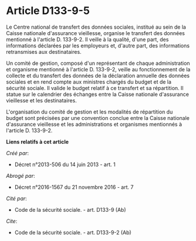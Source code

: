 # Article D133-9-5

Le Centre national de transfert des données sociales, institué au sein de la Caisse nationale d'assurance vieillesse,
organise le transfert des données mentionné à l'article D. 133-9-2. Il veille à la qualité, d'une part, des informations
déclarées par les employeurs et, d'autre part, des informations retransmises aux destinataires. 

Un comité de gestion, composé d'un représentant de chaque administration et organisme mentionné à l'article D. 133-9-2,
veille au fonctionnement de la collecte et du transfert des données de la déclaration annuelle des données sociales et en
rend compte aux ministres chargés du budget et de la sécurité sociale. Il valide le budget relatif à ce transfert et sa
répartition. Il statue sur le calendrier des échanges entre la Caisse nationale d'assurance vieillesse et les destinataires. 

L'organisation du comité de gestion et les modalités de répartition du budget sont précisées par une convention conclue entre
la Caisse nationale d'assurance vieillesse et les administrations et organismes mentionnés à l'article D. 133-9-2.

**Liens relatifs à cet article**

_Créé par_:

  - Décret n°2013-506 du 14 juin 2013 - art. 1

_Abrogé par_:

  - Décret n°2016-1567 du 21 novembre 2016 - art. 7

_Cité par_:

  - Code de la sécurité sociale. - art. D133-9 (Ab)

_Cite_:

  - Code de la sécurité sociale. - art. D133-9-2 (Ab)
